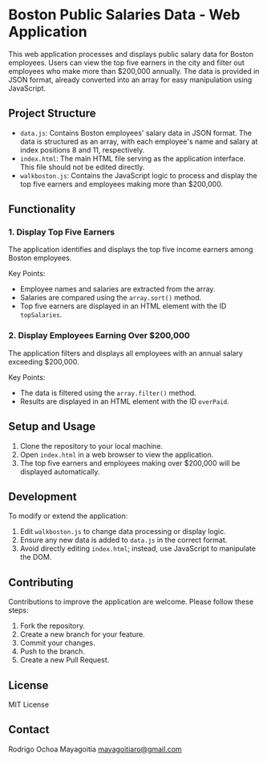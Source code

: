 # Boston Public Salaries Data - Web Application

This web application processes and displays public salary data for Boston employees. Users can view the top five earners in the city and filter out employees who make more than $200,000 annually. The data is provided in JSON format, already converted into an array for easy manipulation using JavaScript.

## Project Structure

- `data.js`: Contains Boston employees' salary data in JSON format. The data is structured as an array, with each employee's name and salary at index positions 8 and 11, respectively.
- `index.html`: The main HTML file serving as the application interface. This file should not be edited directly.
- `walkboston.js`: Contains the JavaScript logic to process and display the top five earners and employees making more than $200,000.

## Functionality

### 1. Display Top Five Earners

The application identifies and displays the top five income earners among Boston employees.

Key Points:

- Employee names and salaries are extracted from the array.
- Salaries are compared using the `array.sort()` method.
- Top five earners are displayed in an HTML element with the ID `topSalaries`.

### 2. Display Employees Earning Over $200,000

The application filters and displays all employees with an annual salary exceeding $200,000.

Key Points:

- The data is filtered using the `array.filter()` method.
- Results are displayed in an HTML element with the ID `overPaid`.

## Setup and Usage

1. Clone the repository to your local machine.
2. Open `index.html` in a web browser to view the application.
3. The top five earners and employees making over $200,000 will be displayed automatically.

## Development

To modify or extend the application:

1. Edit `walkboston.js` to change data processing or display logic.
2. Ensure any new data is added to `data.js` in the correct format.
3. Avoid directly editing `index.html`; instead, use JavaScript to manipulate the DOM.

## Contributing

Contributions to improve the application are welcome. Please follow these steps:

1. Fork the repository.
2. Create a new branch for your feature.
3. Commit your changes.
4. Push to the branch.
5. Create a new Pull Request.

## License

MIT License

## Contact

Rodrigo Ochoa Mayagoitia
mayagoitiaro@gmail.com

